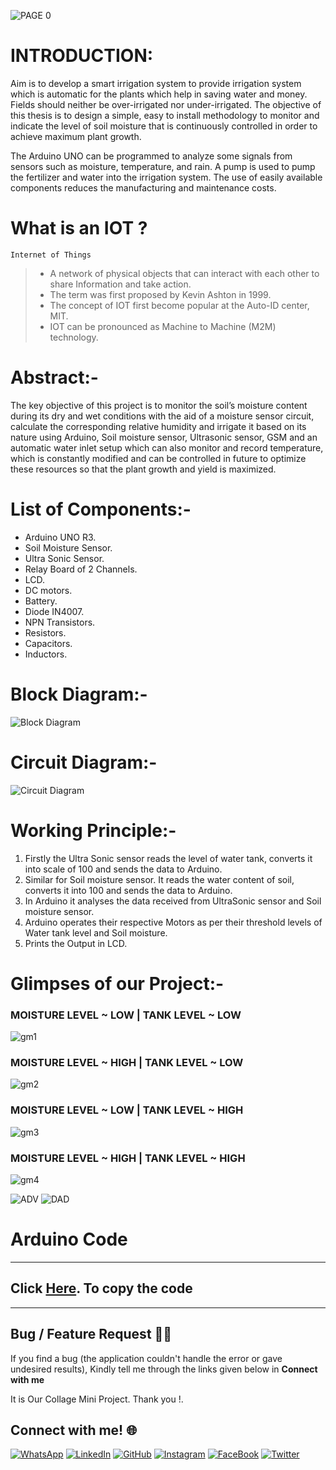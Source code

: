 ![PAGE 0](https://raw.githubusercontent.com/LakshmiDeepak9653/MINIPROJECT-resources/main/page-0.png?token=GHSAT0AAAAAABTZRYW3GPZH2SHVTWHZONZIYTGIR6A)
# INTRODUCTION:
Aim is to develop a smart irrigation system to provide irrigation system which is automatic for the plants which help in saving water and money. Fields should neither be over-irrigated nor under-irrigated. The objective of this thesis is to design 
a simple, easy to install methodology to monitor and indicate the 
level of soil moisture that is continuously controlled in order 
to achieve maximum plant growth.

The Arduino UNO can be programmed to analyze some signals from sensors such as moisture, temperature, and rain. A pump is used to pump the fertilizer and water into the irrigation system. The use of easily available components reduces the manufacturing and maintenance costs.

# What is an IOT ?
`Internet of Things`
> -  A network of physical objects that can interact with each other to share Information and take action.
> - The term was first proposed by Kevin Ashton in 1999.
> - The concept of IOT first become popular at the Auto-ID center, MIT.
> - IOT can be pronounced as Machine to Machine (M2M) technology.

# Abstract:-
The key objective of this project is to monitor the soil’s moisture content during its dry and wet conditions with the aid of a moisture sensor circuit, calculate the corresponding relative humidity and irrigate it based on its nature using Arduino, Soil moisture sensor, Ultrasonic sensor, GSM and an automatic water inlet setup which can also monitor and record temperature, which is constantly modified and can be controlled in future to optimize these resources so that the plant growth and yield is maximized.

# List of Components:-
- Arduino UNO R3.
- Soil Moisture Sensor.
- Ultra Sonic Sensor.
- Relay Board of 2 Channels.
- LCD.
- DC motors.
- Battery.
- Diode IN4007.
- NPN Transistors.
- Resistors.
- Capacitors.
- Inductors.


# Block Diagram:-
![Block Diagram](https://raw.githubusercontent.com/LakshmiDeepak9653/MINIPROJECT-resources/main/MINI%20project%20(1).png?token=GHSAT0AAAAAABTZRYW27ANJVO56LORZX4VKYTGJKEA)

# Circuit Diagram:-
![Circuit Diagram](https://raw.githubusercontent.com/LakshmiDeepak9653/MINIPROJECT-resources/main/Screenshot%20from%202022-04-14%2019-14-23.png?token=GHSAT0AAAAAABTZRYW2BA7EKKZ43NPPGEHAYTGJN7A)


# Working Principle:-

1. Firstly the Ultra Sonic sensor reads the level of water tank, converts it into scale of 100 and sends the data to Arduino. 
2. Similar for Soil moisture sensor. It reads the  water content of soil, converts it into 100 and sends the data to Arduino.
3. In Arduino it analyses the data received from UltraSonic sensor and Soil moisture sensor. 
4. Arduino operates their respective Motors as per their threshold levels of Water tank level and Soil moisture.
5. Prints the Output in LCD.

# Glimpses of our Project:-
### MOISTURE LEVEL ~ LOW | TANK LEVEL ~ LOW
![gm1](https://raw.githubusercontent.com/LakshmiDeepak9653/MINIPROJECT-resources/main/ezgif.com-gif-maker.gif?token=GHSAT0AAAAAABTZRYW2HLSWRRGZH3J2WOBMYTGJSZQ)

### MOISTURE LEVEL ~ HIGH | TANK LEVEL ~ LOW
![gm2](https://raw.githubusercontent.com/LakshmiDeepak9653/MINIPROJECT-resources/main/ezgif.com-gif-maker%20(1).gif?token=GHSAT0AAAAAABTZRYW2DBQZ5D22JV6EQEIKYTGJUAQ)

### MOISTURE LEVEL ~ LOW | TANK LEVEL ~ HIGH
![gm3](https://raw.githubusercontent.com/LakshmiDeepak9653/MINIPROJECT-resources/main/ezgif.com-gif-maker%20(3).gif?token=GHSAT0AAAAAABTZRYW2FZYBI4POWBOEH7PMYTGJU6A)

### MOISTURE LEVEL ~ HIGH | TANK LEVEL ~ HIGH
![gm4](https://raw.githubusercontent.com/LakshmiDeepak9653/MINIPROJECT-resources/main/ezgif.com-gif-maker%20(2).gif?token=GHSAT0AAAAAABTZRYW2NJVUCQWTHONVXTEUYTGJU2A#center)



![ADV](https://raw.githubusercontent.com/LakshmiDeepak9653/MINIPROJECT-resources/main/page-19.png?token=GHSAT0AAAAAABTZRYW2B3EWMUBIOFWUGRB4YTGJXJA)
![DAD](https://raw.githubusercontent.com/LakshmiDeepak9653/MINIPROJECT-resources/main/page-20.png?token=GHSAT0AAAAAABTZRYW3PJNL6MWE4WBDCHEWYTGJYSQ)


# Arduino Code
---
## Click [Here](https://github.com/LakshmiDeepak9653/Fully-Automated-Pumping-System/blob/main/Arduino%20Code/code.txt). To copy the code
---
## Bug / Feature Request :man_technologist:

If you find a bug (the application couldn't handle the error or gave undesired results), Kindly tell me through the links given below in **Connect with me**

It is Our Collage Mini Project. Thank you !.



## Connect with me! 🌐
[![WhatsApp](https://img.icons8.com/bubbles/100/000000/whatsapp.png)](https://wa.me/+919491184607)
[![LinkedIn](https://img.icons8.com/bubbles/100/000000/linkedin.png)](https://www.linkedin.com/in/lakshmi-deeapk-karumuri-402460207)
[![GitHub](https://img.icons8.com/bubbles/100/000000/github.png)](https://github.com/LakshmiDeepak9653)
[![Instagram](https://img.icons8.com/bubbles/100/000000/instagram-new.png)](https://www.instagram.com/deepakvevo/)
[![FaceBook](https://img.icons8.com/bubbles/100/000000/facebook.png)](https://www.facebook.com/deepak.karumuri.3)
[![Twitter](https://img.icons8.com/bubbles/100/000000/twitter.png)](https://twitter.com/deepak_karumuri)

